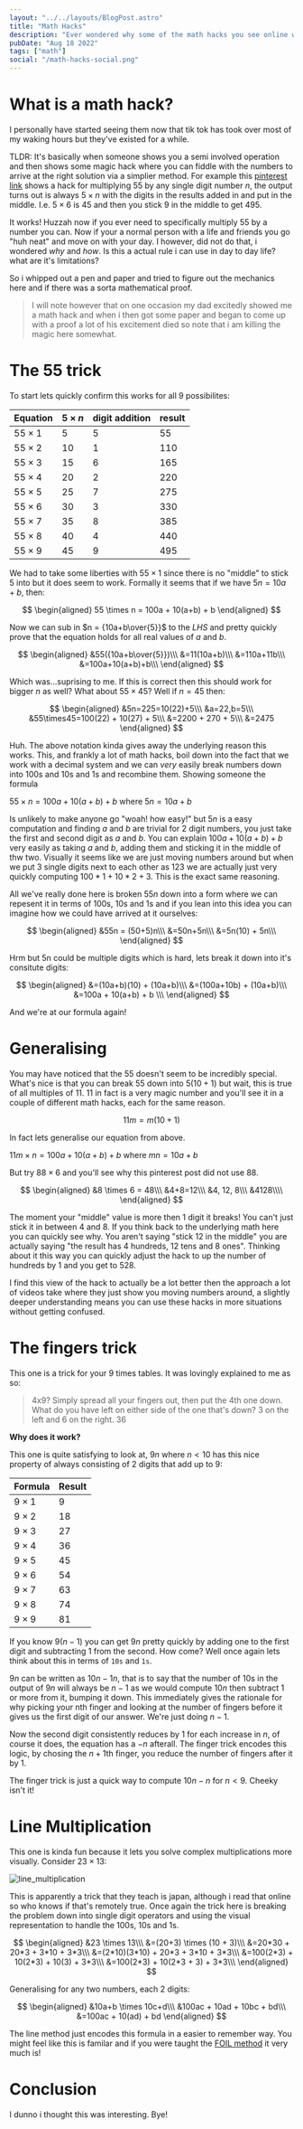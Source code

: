 ```yaml
---
layout: "../../layouts/BlogPost.astro"
title: "Math Hacks"
description: "Ever wondered why some of the math hacks you see online work? no? oh."
pubDate: "Aug 18 2022"
tags: ["math"]
social: "/math-hacks-social.png"
---
```


# What is a math hack?

I personally have started seeing them now that tik tok has took over most of my
waking hours but they've existed for a while.

TLDR: It's basically when someone shows you a semi involved operation
and then shows some magic hack where you can fiddle with the numbers to arrive
at the right solution via a simplier method. For example this [pinterest link](https://www.pinterest.com.au/pin/645422190363791447/?mt=login) shows a hack for multiplying $55$ by any single
digit number $n$, the output turns out is always $5 \times n$ with the digits in
the results added in and put in the middle. I.e. $5 \times 6$ is $45$ and then
you stick $9$ in the middle to get $495$.

It works! Huzzah now if you ever need to specifically multiply 55 by a number you
can. Now if your a normal person with a life and friends you go "huh neat" and
move on with your day. I however, did not do that, i wondered _why_ and _how_.
Is this a actual rule i can use in day to day life? what are it's limitations?

So i whipped out a pen and paper and tried to figure out the mechanics here and
if there was a sorta mathematical proof.

> I will note however that on one occasion my dad excitedly showed me a math hack
> and when i then got some paper and began to come up with a proof a lot of his
> excitement died so note that i am killing the magic here somewhat.

# The 55 trick

To start lets quickly confirm this works for all 9 possibilites:

| Equation    | $5 \times n$ | digit addition | result |
| ----------- | ------------ | -------------- | ------ |
| $55\times1$ | 5            | 5              | 55     |
| $55\times2$ | 10           | 1              | 110    |
| $55\times3$ | 15           | 6              | 165    |
| $55\times4$ | 20           | 2              | 220    |
| $55\times5$ | 25           | 7              | 275    |
| $55\times6$ | 30           | 3              | 330    |
| $55\times7$ | 35           | 8              | 385    |
| $55\times8$ | 40           | 4              | 440    |
| $55\times9$ | 45           | 9              | 495    |

We had to take some liberties with $55\times1$ since there is no "middle" to
stick 5 into but it does seem to work. Formally it seems that if we have
$5n = 10a + b$, then:

$$
\begin{aligned}
55 \times n = 100a + 10(a+b) + b
\end{aligned}
$$

Now we can sub in $n = {10a+b\over{5}}$ to the $LHS$ and pretty quickly prove that
the equation holds for all real values of $a$ and $b$.

$$
\begin{aligned}
&55({10a+b\over{5}})\\\
&=11(10a+b)\\\
&=110a+11b\\\
&=100a+10(a+b)+b\\\
\end{aligned}
$$

Which was...suprising to me. If this is correct then this should work for bigger
$n$ as well? What about $55\times45$? Well if $n=45$ then:

$$
\begin{aligned}
&5n=225=10(22)+5\\\
&a=22,b=5\\\
&55\times45=100(22) + 10(27) + 5\\\
&=2200 + 270 + 5\\\
&=2475
\end{aligned}
$$

Huh. The above notation kinda gives away the underlying reason this works. This,
and frankly a lot of math hacks, boil down into the fact that we work with a
decimal system and we can _very_ easily break numbers down into 100s and 10s and
1s and recombine them. Showing someone the formula

$55 \times n = 100a + 10(a+b) + b$ where $5n=10a+b$

Is unlikely to make anyone go "woah! how easy!" but $5n$ is a easy computation
and finding $a$ and $b$ are trivial for 2 digit numbers, you just take the
first and second digit as $a$ and $b$. You can explain $100a + 10(a+b) + b$ very
easily as taking $a$ and $b$, adding them and sticking it in the
middle of thw two. Visually it seems like we are just moving numbers around but
when we put 3 single digits next to each other as $123$ we are actually just
very quickly computing $100*1+10*2+3$. This is the exact same reasoning.

All we've really done here is broken $55n$ down into a form where we can
repesent it in terms of 100s, 10s and 1s and if you lean into this idea you
can imagine how we could have arrived at it ourselves:

$$
\begin{aligned}
&55n = (50+5)n\\\
&=50n+5n\\\
&=5n(10) + 5n\\\
\end{aligned}
$$

Hrm but 5n could be multiple digits which is hard, lets break it down into
it's consitute digits:

$$
\begin{aligned}
&=(10a+b)(10) + (10a+b)\\\
&=(100a+10b) + (10a+b)\\\
&=100a + 10(a+b) + b \\\
\end{aligned}
$$

And we're at our formula again!

# Generalising

You may have noticed that the $55$ doesn't seem to be incredibly special.
What's nice is that you can break 55 down into $5(10+1)$ but wait, this is true
of all multiples of $11$. $11$ in fact is a very magic number and you'll see
it in a couple of different math hacks, each for the same reason.

$$
11m = m(10+1)
$$

In fact lets generalise our equation from above.

$11m \times n = 100a + 10(a+b) + b$ where $mn=10a+b$

But try $88 \times 6$ and you'll see why this pinterest post did not use 88.

$$
\begin{aligned}
&8 \times 6 = 48\\\
&4+8=12\\\
&4, 12, 8\\\
&4128\\\\
\end{aligned}
$$

The moment your "middle" value is more then 1 digit it breaks! You can't
just stick it in between $4$ and $8$. If you think back to the underlying math
here you can quickly see why. You aren't saying "stick 12 in the middle" you
are actually saying "the result has 4 hundreds, 12 tens and 8 ones". Thinking
about it this way you can quickly adjust the hack to up the number of hundreds
by 1 and you get to $528$.

I find this view of the hack to actually be a lot better then the approach a lot
of videos take where they just show you moving numbers around, a slightly deeper
understanding means you can use these hacks in more situations without getting
confused.

# The fingers trick

This one is a trick for your 9 times tables. It was lovingly explained to
me as so:

> 4x9? Simply spread all your fingers out, then put the 4th one down. What do
> you have left on either side of the one that's down? 3 on the left and 6 on
> the right. 36

**Why does it work?**

This one is quite satisfying to look at, $9n$ where $n<10$ has this nice
property of always consisting of 2 digits that add up to $9$:

| Formula    | Result |
| ---------- | ------ |
| $9\times1$ | 9      |
| $9\times2$ | 18     |
| $9\times3$ | 27     |
| $9\times4$ | 36     |
| $9\times5$ | 45     |
| $9\times6$ | 54     |
| $9\times7$ | 63     |
| $9\times8$ | 74     |
| $9\times9$ | 81     |

If you know $9(n-1)$ you can get $9n$ pretty quickly by adding one to the first
digit and subtracting 1 from the second. How come? Well once again lets think
about this in terms of `10s` and `1s`.

$9n$ can be written as $10n-1n$, that is to say that the number of 10s in the
output of $9n$ will always be $n-1$ as we would compute $10n$ then subtract 1 or
more from it, bumping it down. This immediately gives the rationale for why
picking your nth finger and looking at the number of fingers before it gives
us the first digit of our answer. We're just doing $n-1$.

Now the second digit consistently reduces by 1 for each increase in $n$, of
course it does, the equation has a $-n$ afterall. The finger trick encodes this
logic, by chosing the $n+1$th finger, you reduce the number of fingers after it
by 1.

The finger trick is just a quick way to compute $10n-n$ for $n<9$. Cheeky isn't
it!

# Line Multiplication

This one is kinda fun because it lets you solve complex multiplications more
visually. Consider $23 \times 13$:

![line_multiplication](https://rumorscity.com/wp-content/uploads/2014/11/Useful-Math-Hacks-That-You-Didnt-Learn-In-School-08.png)

This is apparently a trick that they teach is japan, although i read that
online so who knows if that's remotely true. Once again the trick here is
breaking the problem down into single digit operators and using the visual
representation to handle the 100s, 10s and 1s.

$$
\begin{aligned}
&23 \times 13\\\
&=(20+3) \times (10 + 3)\\\
&=20*30 + 20*3 + 3*10 + 3*3\\\
&=(2*10)(3*10) + 20*3 + 3*10 + 3*3\\\
&=100(2*3) + 10(2*3) + 10(3) + 3*3\\\
&=100(2*3) + 10(2*3 + 3) + 3*3\\\
\end{aligned}
$$

Generalising for any two numbers, each 2 digits:

$$
\begin{aligned}
&10a+b \times 10c+d\\\
&100ac + 10ad + 10bc + bd\\\
&=100ac + 10(ad) + bd
\end{aligned}
$$

The line method just encodes this formula in a easier to remember way. You might
feel like this is familar and if you were taught the
[FOIL method](https://en.wikipedia.org/wiki/FOIL_method) it very much is!

# Conclusion

I dunno i thought this was interesting. Bye!
